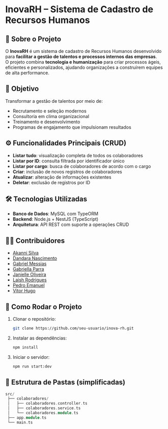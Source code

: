 # InovaRH – Sistema de Cadastro de Recursos Humanos

## 📌 Sobre o Projeto
O **InovaRH** é um sistema de cadastro de Recursos Humanos desenvolvido para **facilitar a gestão de talentos e processos internos das empresas**.  
O projeto combina **tecnologia e humanização** para criar processos ágeis, eficientes e personalizados, ajudando organizações a construírem equipes de alta performance.

## 🎯 Objetivo
Transformar a gestão de talentos por meio de:
- Recrutamento e seleção modernos
- Consultoria em clima organizacional
- Treinamento e desenvolvimento
- Programas de engajamento que impulsionam resultados

## ⚙️ Funcionalidades Principais (CRUD)
- **Listar tudo**: visualização completa de todos os colaboradores  
- **Listar por ID**: consulta filtrada por identificador único  
- **Listar por cargo**: busca de colaboradores de acordo com o cargo  
- **Criar**: inclusão de novos registros de colaboradores  
- **Atualizar**: alteração de informações existentes  
- **Deletar**: exclusão de registros por ID  

## 🛠️ Tecnologias Utilizadas
- **Banco de Dados**: MySQL com TypeORM  
- **Backend**: Node.js + NestJS (TypeScript)  
- **Arquitetura**: API REST com suporte a operações CRUD
  
## 👨‍💻 Contribuidores
- [Akanni Silva](https://github.com/Akanni-codes)  
- [Dandara Nascimento](https://github.com/dan-olivnas)  
- [Gabriel Messias](https://github.com/gabrielmessias-dev)  
- [Gabriella Parra](https://github.com/gabiparra05)  
- [Janielle Oliveira](https://github.com/JanielleOliveira)  
- [Laish Rodrigues](https://github.com/L4ish)  
- [Pedro Emanuel](https://github.com/pe3dru)  
- [Vitor Hugo](https://github.com/DisturbedMoss)  

## 🚀 Como Rodar o Projeto
1. Clonar o repositório:
   ```bash
   git clone https://github.com/seu-usuario/inova-rh.git
2. Instalar as dependências:
   ```bash
   npm install
3. Iniciar o servidor:
   ```bash
   npm run start:dev
## 📂 Estrutura de Pastas (simplificadas)
```cpp
src/
 ├── colaboradores/
 │   ├── colaboradores.controller.ts
 │   ├── colaboradores.service.ts
 │   └── colaboradores.module.ts
 ├── app.module.ts
 └── main.ts


